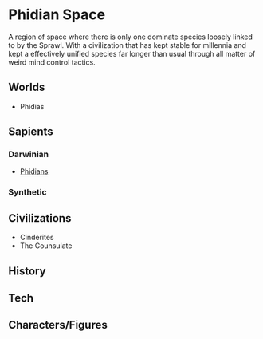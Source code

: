 # Phidian Space

A region of space where there is only one dominate species loosely linked to by the Sprawl.  With a civilization that has kept stable for millennia and kept a effectively unified species far longer than usual through all matter of weird mind control tactics.  

## Worlds
- Phidias

## Sapients

### Darwinian
- [Phidians](/Stellar_Abyss_Setting_Bible/2_Sapients/Phidian.md)

### Synthetic

## Civilizations
- Cinderites
- The Counsulate

## History

## Tech

## Characters/Figures
